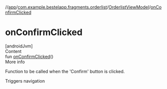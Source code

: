 //[app](../../index.md)/[com.example.bestelapp.fragments.orderlist](../index.md)/[OrderlistViewModel](index.md)/[onConfirmClicked](on-confirm-clicked.md)



# onConfirmClicked  
[androidJvm]  
Content  
fun [onConfirmClicked](on-confirm-clicked.md)()  
More info  


Function to be called when the 'Confirm' button is clicked.



Triggers navigation

  



